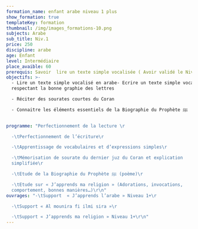 ```yaml
---
formation_name: enfant arabe niveau 1 plus
show_formation: true
templateKey: formation
thumbnail: /img/images_formations-10.png
subjects: Arabe
sub_title: Niv.1
price: 250
discipline: arabe
age: Enfant
level: Intermédiaire
place_avaible: 60
prerequis: Savoir  lire un texte simple vocalisée ( Avoir validé le Niveau CP )
objectifs: >-
  -	Lire un texte simple vocalisé en arabe-	Ecrire un texte simple vocalisé en
  respectant la bonne graphie des lettres 

  -	Réciter des sourates courtes du Coran

  -	Connaitre les éléments essentiels de la Biographie du Prophète ﷺ

  ﻿
programme: "Perfectionnement de la lecture \r

  -\tPerfectionnement de l’écriture\r

  -\tApprentissage de vocabulaires et d’expressions simples\r

  -\tMémorisation de sourate du dernier juz du Coran et explication
  simplifiée\r

  -\tEtude de la Biographie du Prophète ﷺ (poème)\r

  -\tEtude sur « J’apprends ma religion » (Adorations, invocations,
  comportement, bonnes manières…)\r\n"
ouvrages: "-\tSupport  « J’apprends l’arabe » Niveau 1+\r

  -\tSupport « Al mounira fi ilmi sira »\r

  -\tSupport « J’apprends ma religion » Niveau 1+\r\n"
---
```

